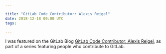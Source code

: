 ```yaml
---

title: "GitLab Code Contributor: Alexis Reigel"
date: 2018-12-18 00:00 UTC
tags: 

---
```


I was featured on the GitLab Blog [GitLab Code Contributor: Alexis
Reigel](https://about.gitlab.com/2018/12/18/contributor-post-siemens/), as part
of a series featuring people who contribute to GitLab.
